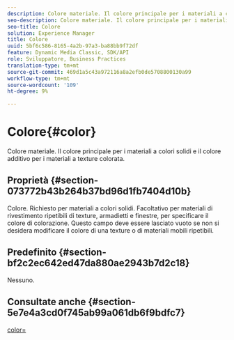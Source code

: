 ```yaml
---
description: Colore materiale. Il colore principale per i materiali a colori solidi e il colore additivo per i materiali a texture colorata.
seo-description: Colore materiale. Il colore principale per i materiali a colori solidi e il colore additivo per i materiali a texture colorata.
seo-title: Colore
solution: Experience Manager
title: Colore
uuid: 5bf6c586-8165-4a2b-97a3-ba88bb9f72df
feature: Dynamic Media Classic, SDK/API
role: Sviluppatore, Business Practices
translation-type: tm+mt
source-git-commit: 469d1a5c43a972116a8a2efb0de5708800130a99
workflow-type: tm+mt
source-wordcount: '109'
ht-degree: 9%

---
```



# Colore{#color}

Colore materiale. Il colore principale per i materiali a colori solidi e il colore additivo per i materiali a texture colorata.

## Proprietà {#section-073772b43b264b37bd96d1fb7404d10b}

Colore. Richiesto per materiali a colori solidi. Facoltativo per materiali di rivestimento ripetibili di texture, armadietti e finestre, per specificare il colore di colorazione. Questo campo deve essere lasciato vuoto se non si desidera modificare il colore di una texture o di materiali mobili ripetibili.

## Predefinito {#section-bf2c2ec642ed47da880ae2943b7d2c18}

Nessuno.

## Consultate anche {#section-5e7e4a3cd0f745ab99a061db6f9bdfc7}

[color=](../../../../../ir-api/http-protocol/image-rendering-api-ref/c-ir-http-protocol-ref/c-ir-http-protocol-command-reference/r-ir-http-color.md#reference-ea3cba9edfe94dbab86d8f123a9ed0aa)
